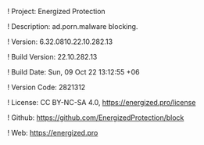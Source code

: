 ! Project: Energized Protection

! Description: ad.porn.malware blocking.

! Version: 6.32.0810.22.10.282.13

! Build Version: 22.10.282.13

! Build Date: Sun, 09 Oct 22 13:12:55 +06

! Version Code: 2821312

! License: CC BY-NC-SA 4.0, https://energized.pro/license

! Github: https://github.com/EnergizedProtection/block

! Web: https://energized.pro
